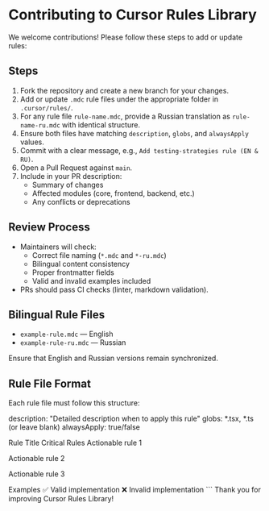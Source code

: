 # Contributing to Cursor Rules Library

We welcome contributions! Please follow these steps to add or update rules:

## Steps
1. Fork the repository and create a new branch for your changes.
2. Add or update `.mdc` rule files under the appropriate folder in `.cursor/rules/`.
3. For any rule file `rule-name.mdc`, provide a Russian translation as `rule-name-ru.mdc` with identical structure.
4. Ensure both files have matching `description`, `globs`, and `alwaysApply` values.
5. Commit with a clear message, e.g., `Add testing-strategies rule (EN & RU)`.
6. Open a Pull Request against `main`.
7. Include in your PR description:
   - Summary of changes
   - Affected modules (core, frontend, backend, etc.)
   - Any conflicts or deprecations

## Review Process
- Maintainers will check:
  - Correct file naming (`*.mdc` and `*-ru.mdc`)
  - Bilingual content consistency
  - Proper frontmatter fields
  - Valid and invalid examples included
- PRs should pass CI checks (linter, markdown validation).

## Bilingual Rule Files
- `example-rule.mdc` — English
- `example-rule-ru.mdc` — Russian

Ensure that English and Russian versions remain synchronized.

## Rule File Format
Each rule file must follow this structure:

description: "Detailed description when to apply this rule"
globs: *.tsx, *.ts (or leave blank)
alwaysApply: true/false

Rule Title
Critical Rules
Actionable rule 1

Actionable rule 2

Actionable rule 3

Examples
<example> ✅ Valid implementation </example> <example type="invalid"> ❌ Invalid implementation </example> ```
Thank you for improving Cursor Rules Library!
